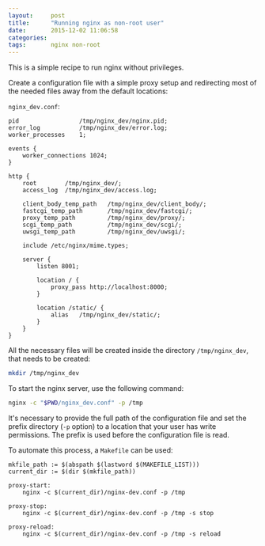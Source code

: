 ```yaml
---
layout:     post
title:      "Running nginx as non-root user"
date:       2015-12-02 11:06:58
categories: 
tags:       nginx non-root
---
```


This is a simple recipe to run nginx without privileges.

Create a configuration file with a simple proxy setup and redirecting most
of the needed files away from the default locations:

`nginx_dev.conf`:

```nginx
pid                 /tmp/nginx_dev/nginx.pid;
error_log           /tmp/nginx_dev/error.log;
worker_processes    1;

events {
	worker_connections 1024;
}

http {
	root        /tmp/nginx_dev/;
	access_log  /tmp/nginx_dev/access.log;

	client_body_temp_path   /tmp/nginx_dev/client_body/;
	fastcgi_temp_path       /tmp/nginx_dev/fastcgi/;
	proxy_temp_path         /tmp/nginx_dev/proxy/;
	scgi_temp_path          /tmp/nginx_dev/scgi/;
	uwsgi_temp_path         /tmp/nginx_dev/uwsgi/;

	include /etc/nginx/mime.types;

	server {
		listen 8001;

		location / {
			proxy_pass http://localhost:8000;
		}

		location /static/ {
			alias   /tmp/nginx_dev/static/;
		}
	}
}
```

All the necessary files will be created inside the directory `/tmp/nginx_dev`, that needs
to be created:

```sh
mkdir /tmp/nginx_dev
```

To start the nginx server, use the following command:

```sh
nginx -c "$PWD/nginx_dev.conf" -p /tmp
```

It's necessary to provide the full path of the configuration file and set the prefix
directory (`-p` option) to a location that your user has write permissions. The prefix
is used before the configuration file is read.

To automate this process, a `Makefile` can be used:

```make
mkfile_path := $(abspath $(lastword $(MAKEFILE_LIST)))
current_dir := $(dir $(mkfile_path))

proxy-start:
	nginx -c $(current_dir)/nginx-dev.conf -p /tmp

proxy-stop:
	nginx -c $(current_dir)/nginx-dev.conf -p /tmp -s stop

proxy-reload:
	nginx -c $(current_dir)/nginx-dev.conf -p /tmp -s reload
```

